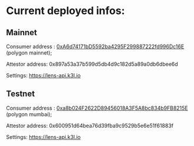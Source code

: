 # Current deployed infos:
## Mainnet
Consumer address : [0xA6d74171bD5592ba4295F299887222fd996Dc16E](https://polygonscan.com/address/0xA6d74171bD5592ba4295F299887222fd996Dc16E)  (polygon mainnet);

Attestor address: 0x897a53a37b599d5db4d9c182d5a89a0db6dbee6d

Settings: https://lens-api.k3l.io

## Testnet
Consumer address : [0xa8b024F2622D89456018A3F5A8bc834b9FB8215E](https://mumbai.polygonscan.com/address/0xa8b024f2622d89456018a3f5a8bc834b9fb8215e)  (polygon mumbai);

Attestor address: 0x600951d64bea76d39fba9c9529b5e6e51f61883f

Settings: https://lens-api.k3l.io

